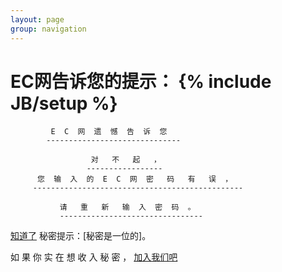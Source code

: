 ```yaml
---
layout: page
group: navigation
---
```


EC网告诉您的提示：
{% include JB/setup %}
=================
             
             E  C  网  遗  憾  告  诉  您
            ------------------------------

                      对   不   起   ， 
                     -----------------
          您  输  入  的  E  C  网  密   码   有   误  ，
         -----------------------------------------------  

               请   重   新   输  入  密  码  。
               --------------------------------


                                       
[知道了](eg2.html)           秘密提示：[秘密是一位的]。

如 果 你 实 在 想 收 入 秘 密 ，
[加入我们吧](eg20.html)

